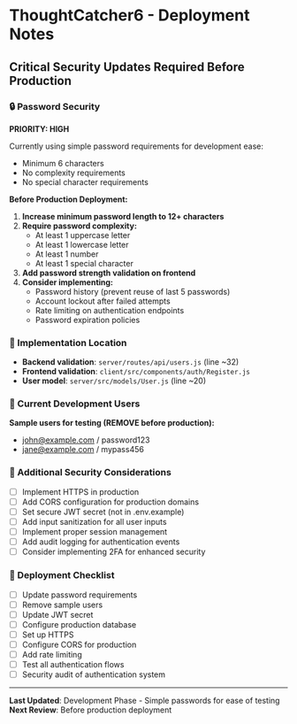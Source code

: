 # ThoughtCatcher6 - Deployment Notes

## Critical Security Updates Required Before Production

### 🔒 Password Security
**PRIORITY: HIGH**

Currently using simple password requirements for development ease:
- Minimum 6 characters
- No complexity requirements
- No special character requirements

**Before Production Deployment:**
1. **Increase minimum password length to 12+ characters**
2. **Require password complexity:**
   - At least 1 uppercase letter
   - At least 1 lowercase letter  
   - At least 1 number
   - At least 1 special character
3. **Add password strength validation on frontend**
4. **Consider implementing:**
   - Password history (prevent reuse of last 5 passwords)
   - Account lockout after failed attempts
   - Rate limiting on authentication endpoints
   - Password expiration policies

### 📝 Implementation Location
- **Backend validation**: `server/routes/api/users.js` (line ~32)
- **Frontend validation**: `client/src/components/auth/Register.js`
- **User model**: `server/src/models/User.js` (line ~20)

### 🧪 Current Development Users
**Sample users for testing (REMOVE before production):**
- john@example.com / password123
- jane@example.com / mypass456

### 🔐 Additional Security Considerations
- [ ] Implement HTTPS in production
- [ ] Add CORS configuration for production domains
- [ ] Set secure JWT secret (not in .env.example)
- [ ] Add input sanitization for all user inputs
- [ ] Implement proper session management
- [ ] Add audit logging for authentication events
- [ ] Consider implementing 2FA for enhanced security

### 🚀 Deployment Checklist
- [ ] Update password requirements
- [ ] Remove sample users
- [ ] Update JWT secret
- [ ] Configure production database
- [ ] Set up HTTPS
- [ ] Configure CORS for production
- [ ] Add rate limiting
- [ ] Test all authentication flows
- [ ] Security audit of authentication system

---
**Last Updated**: Development Phase - Simple passwords for ease of testing
**Next Review**: Before production deployment
